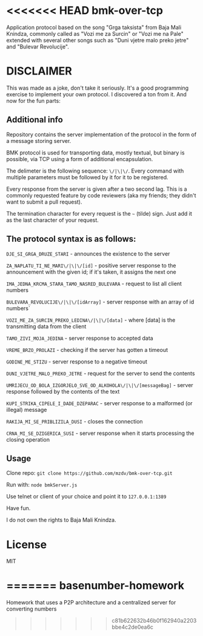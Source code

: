 <<<<<<< HEAD
bmk-over-tcp
===========
Application protocol based on the song "Grga taksista" from Baja Mali Knindza, commonly called as "Vozi me za Surcin"
or "Vozi me na Pale" extended with several other songs such as "Duni vjetre malo preko jetre" and "Bulevar Revolucije".

DISCLAIMER
==========
This was made as a joke, don't take it seriously. It's a good programming exercise to implement your own protocol.
I discovered a ton from it. And now for the fun parts:

Additional info
---------------

Repository contains the server implementation of the protocol in the form of a message storing server.

BMK protocol is used for transporting data, mostly textual, but binary is possible, via TCP using a form of additional
encapsulation.

The delimeter is the following sequence: `\/|\|\/`. Every command with multiple parameters must be followed by it for it
to be registered.

Every response from the server is given after a two second lag. This is a commonly requested feature by code reviewers
(aka my friends; they didn't want to submit a pull request).

The termination character for every request is the `~` (tilde) sign. Just add it as the last character of your request.

The protocol syntax is as follows:
----------------------------------

`DJE_SI_GRGA_DRUZE_STARI` - announces the existence to the server

`ZA_NAPLATU_TI_NE_MARI\/|\|\/[id]` - positive server response to the announcement with the given id; if it's taken, it assigns the next one

`IMA_JEDNA_KRCMA_STARA_TAMO_NASRED_BULEVARA` - request to list all client numbers

`BULEVARA_REVOLUCIJE\/|\|\/[idArray]` - server response with an array of id numbers`

`VOZI_ME_ZA_SURCIN_PREKO_LEDINA\/|\|\/[data]` - where [data] is the transmitting data from the client

`TAMO_ZIVI_MOJA_JEDINA` - server response to accepted data

`VREME_BRZO_PROLAZI` - checking if the server has gotten a timeout

`GODINE_ME_STIZU` - server response to a negative timeout

`DUNI_VJETRE_MALO_PREKO_JETRE` - request for the server to send the contents

`UMRIJECU_OD_BOLA_IZGORJELO_SVE_OD_ALKOHOLA\/|\|\/[messageBag]` - server response followed by the contents of the text

`KUPI_STRIKA_CIPELE_I_DADE_DZEPARAC` - server response to a malformed (or illegal) message

`RAKIJA_MI_SE_PRIBLIZILA_DUSI` - closes the connection

`CRNA_MI_SE_DZIGERICA_SUSI` - server response when it starts processing the closing operation

Usage
-----
Clone repo: `git clone https://github.com/mzdv/bmk-over-tcp.git`

Run with: `node bmkServer.js`

Use telnet or client of your choice and point it to `127.0.0.1:1389`


Have fun.

I do not own the rights to Baja Mali Knindza.

License
=======
MIT

=======
basenumber-homework
===================

Homework that uses a P2P architecture and a centralized server for converting numbers
>>>>>>> c81b622632b46b0f162940a2203bbe4c2de0ea6c

